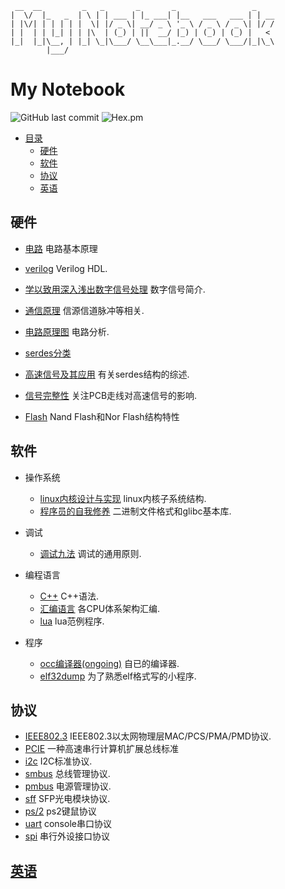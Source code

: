 ```
 __  __         _   _       _       _                 _    
|  \/  |_   _  | \ | | ___ | |_ ___| |__   ___   ___ | | __
| |\/| | | | | |  \| |/ _ \| __/ _ \ '_ \ / _ \ / _ \| |/ /
| |  | | |_| | | |\  | (_) | ||  __/ |_) | (_) | (_) |   < 
|_|  |_|\__, | |_| \_|\___/ \__\___|_.__/ \___/ \___/|_|\_\
        |___/                                              
```

# My Notebook
![GitHub last commit](https://img.shields.io/github/last-commit/ostnm/notebook)
![Hex.pm](https://img.shields.io/hexpm/l/apa)

- [目录](#my-notebook)
  * [硬件](#硬件)
  * [软件](#软件)
  * [协议](#协议)
  * [英语](#英语)

## 硬件
* [电路](./books/electric_circuits.org)
电路基本原理

* [verilog](./language/verilog/verilog.org)
Verilog HDL.

* [学以致用深入浅出数字信号处理](./books/deeply_understanding_digital_signal_processing.org)
数字信号简介.

* [通信原理](./books/comm_principle.org)
信源信道脉冲等相关.

* [电路原理图](./books/schematic.org)
电路分析.

* [serdes分类](./books/serdes_info.pdf)

* [高速信号及其应用](./books/High_Speed_Serdes_and_Applications.pdf)
有关serdes结构的综述.

* [信号完整性](./books/si.org)
关注PCB走线对高速信号的影响.

* [Flash](./protocol/flash/flash.org)
Nand Flash和Nor Flash结构特性

## 软件
* 操作系统
  + [linux内核设计与实现](./books/linux内核设计与实现.org)
  linux内核子系统结构.
  + [程序员的自我修养](./books/程序员的自我修养.org)
  二进制文件格式和glibc基本库.

* 调试
  + [调试九法](./books/nine_methods_of_debugging.org)
  调试的通用原则.

* 编程语言
  + [C++](./language/C++.org)
  C++语法.
  + [汇编语言](./language/汇编语言.org)
  各CPU体系架构汇编.
  + [lua](./language/lua)
  lua范例程序.

* 程序
  + [occ编译器(ongoing)](./programming/occ.c)
  自已的编译器.
  + [elf32dump](./programming/elf32_dump.c)
  为了熟悉elf格式写的小程序.

## 协议
* [IEEE802.3](./protocol/IEEE802.3/ieee_note.pdf)
IEEE802.3以太网物理层MAC/PCS/PMA/PMD协议.
* [PCIE](./protocol/pcie)
一种高速串行计算机扩展总线标准
* [i2c](./protocol/i2c.pdf)
I2C标准协议.
* [smbus](./protocol/smbus.pdf)
总线管理协议.
* [pmbus](./protocol/pmbus)
电源管理协议.
* [sff](./protocol/sff)
SFP光电模块协议.
* [ps/2](./protocol/PS2_Keyboard.pdf)
ps2键鼠协议
* [uart](./protocol/uart.pdf)
console串口协议
* [spi](./protocol/spi.pdf)
串行外设接口协议

## [英语](./language/english/english.org)
